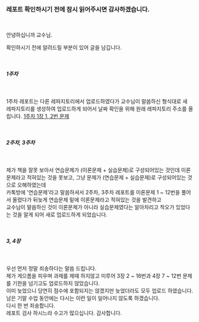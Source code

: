 <h3>레포트 확인하시기 전에 잠시 읽어주시면 감사하겠습니다.</h3>
<br>
<p>안녕하십니까 교수님.</p>
<p>확인하시기 전에 알려드릴 부분이 있어 글을 남깁니다.</p>
<br>
<h5>1주차</h5>
<br>
<p>1주차 레포트는 다른 레파지토리에서 업로드하였다가 교수님이 말씀하신 형식대로 새 레파지토리를 생성하여 업로드하게 되어서 날짜 확인을 위해 원래 레파지토리 주소를 올립니다. <a href="https://github.com/alsrl441/github.java" target="blank_">1주차 1장 1, 2번 문제</a></p>
<br>
<h5>2주차, 3주차</h5>
<br>
<p>제가 책을 잘못 보아서 연습문제가 (이론문제 + 실습문제)로 구성되어있는 것인데 이론문제라고 적혀있는 것을 못보고, 그냥 문제가 (연습문제 + 실습문제)로 구성되어있는 것으로 오해하였는데<br>
카톡방에 '연습문제'라고 말씀하셔서 2주차, 3주차 레포트를 이론문제 1 ~ 12번을 풀어서 올렸다가 뒤늦게 연습문제 밑에 이론문제라고 적혀있는 것을 발견하고<br>
교수님이 말씀하신 것이 이론문제가 아니라 실습문제였다는 알아차리고 착오가 있었다는 것을 알게 되어 새로 업로드하게 되었습니다.
</p>
<br>
<h5>3, 4장</h5>
<br>
<p>우선 먼저 정말 죄송하다는 말씀 드립니다.<br>
제가 게으름을 피우며 과제를 제때 하지않고 미루어 3장 2 ~ 16번과 4장 7 ~ 12번 문제를 기한을 넘기고도 업로드하지 않았습니다.<br>
이미 늦었으니 당연히 점수에 포함되지는 않겠지만 늦었더라도 모두 업로드 하였습니다.<br>
남은 기말 수업 동안에는 다시는 이런 일이 일어나지 않도록 하겠습니다.<br>
다시 한 번 죄송합니다.<br>
레포트 검사 하시느라 수고가 많으십니다. 감사합니다.
</p>
<br>
